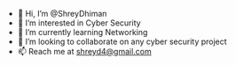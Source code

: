 - 👋 Hi, I’m @ShreyDhiman
- 👀 I’m interested in Cyber Security
- 🌱 I’m currently learning Networking
- 💞️ I’m looking to collaborate on any cyber security project
- 📫 Reach me at shreyd4@gmail.com

<!---
ShreyDhiman/ShreyDhiman is a ✨ special ✨ repository because its `README.md` (this file) appears on your GitHub profile.
You can click the Preview link to take a look at your changes.
--->

